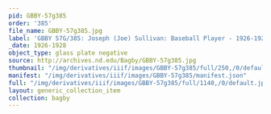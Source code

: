 ```yaml
---
pid: GBBY-57g385
order: '385'
file_name: GBBY-57g385.jpg
label: 'GBBY 57G/385: Joseph (Joe) Sullivan: Baseball Player - 1926-1928'
_date: 1926-1928
object_type: glass plate negative
source: http://archives.nd.edu/Bagby/GBBY-57g385.jpg
thumbnail: "/img/derivatives/iiif/images/GBBY-57g385/full/250,/0/default.jpg"
manifest: "/img/derivatives/iiif/images/GBBY-57g385/manifest.json"
full: "/img/derivatives/iiif/images/GBBY-57g385/full/1140,/0/default.jpg"
layout: generic_collection_item
collection: bagby
---
```

